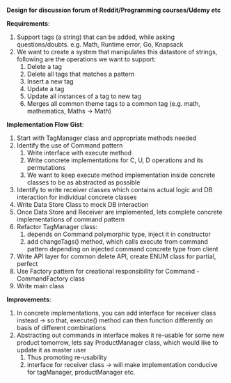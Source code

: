 **Design for discussion forum of Reddit/Programming courses/Udemy etc**

**Requirements**:
1. Support tags (a string) that can be added, while asking questions/doubts.
    e.g. Math, Runtime error, Go, Knapsack
2. We want to create a system that manipulates this datastore of strings, following are the operations we want to support:
   1. Delete a tag
   2. Delete all tags that matches a pattern
   3. Insert a new tag
   4. Update a tag
   5. Update all instances of a tag to new tag
   6. Merges all common theme tags to a common tag (e.g. math, mathematics, Maths -> Math)

**Implementation Flow Gist**:
1. Start with TagManager class and appropriate methods needed
2. Identify the use of Command pattern
   1. Write interface with execute method
   2. Write concrete implementations for C, U, D operations and its permutations
   3. We want to keep execute method implementation inside concrete classes to be as abstracted as possible
3. Identify to write receiver classes which contains actual logic and DB interaction for individual concrete classes
4. Write Data Store Class to mock DB interaction
5. Once Data Store and Receiver are implemented, lets complete concrete implementations of command pattern
6. Refactor TagManager class:
   1. depends on Command polymorphic type, inject it in constructor
   2. add changeTags() method, which calls execute from command pattern depending on injected command concrete type from client
7. Write API layer for common delete API, create ENUM class for partial, perfect
8. Use Factory pattern for creational responsibility for Command - CommandFactory class
9. Write main class

**Improvements**:
1. In concrete implementations, you can add interface for receiver class instead -> so that, execute() method can then function differently on basis of different combinations
2. Abstracting out commands in interface makes it re-usable for some new product tomorrow, lets say ProductManager class, which would like to update it as master user
   1. Thus promoting re-usability
   2. interface for receiver class -> will make implementation conducive for tagManager, productManager etc.